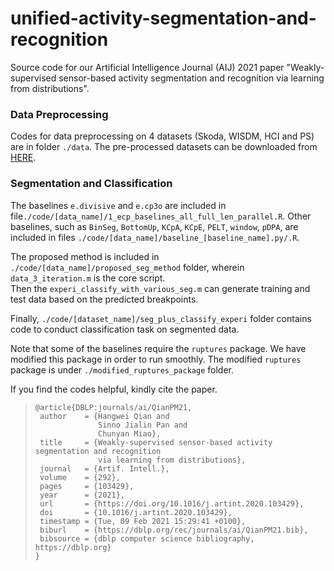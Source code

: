 # unified-activity-segmentation-and-recognition
Source code for our Artificial Intelligence Journal (AIJ) 2021 paper "Weakly-supervised sensor-based activity segmentation and recognition via learning from distributions". 




### Data Preprocessing
Codes for data preprocessing on 4 datasets (Skoda, WISDM, HCI and PS) are in folder `./data`. The pre-processed datasets can be downloaded from [HERE](https://drive.google.com/drive/folders/1-ncyXXRg5qMmkJ-8I1xF3kW_3tAQRxXU?usp=sharing).


### Segmentation and Classification
The baselines `e.divisive` and `e.cp3o` are included in file`./code/[data_name]/1_ecp_baselines_all_full_len_parallel.R`. Other baselines, such as `BinSeg`, `BottomUp`, `KCpA`, `KCpE`, `PELT`, `window`, `pDPA`, are included in files `./code/[data_name]/baseline_[baseline_name].py/.R`.

The proposed method is included in `./code/[data_name]/proposed_seg_method` folder, wherein `data_3_iteration.m` is the core script.  
Then the `experi_classify_with_various_seg.m` can generate training and test data based on the predicted breakpoints. 

Finally, `./code/[dataset_name]/seg_plus_classify_experi` folder contains code to conduct classification task on segmented data.




Note that some of the baselines require the `ruptures` package. We have modified this package in order to run smoothly. The modified `ruptures` package is under `./modified_ruptures_package` folder.  


 If you find the codes helpful, kindly cite the paper. 

> ```
>@article{DBLP:journals/ai/QianPM21,
>  author    = {Hangwei Qian and
>               Sinno Jialin Pan and
>               Chunyan Miao},
>  title     = {Weakly-supervised sensor-based activity segmentation and recognition
>               via learning from distributions},
>  journal   = {Artif. Intell.},
>  volume    = {292},
>  pages     = {103429},
>  year      = {2021},
>  url       = {https://doi.org/10.1016/j.artint.2020.103429},
>  doi       = {10.1016/j.artint.2020.103429},
>  timestamp = {Tue, 09 Feb 2021 15:29:41 +0100},
>  biburl    = {https://dblp.org/rec/journals/ai/QianPM21.bib},
>  bibsource = {dblp computer science bibliography, https://dblp.org}
>}
> ```